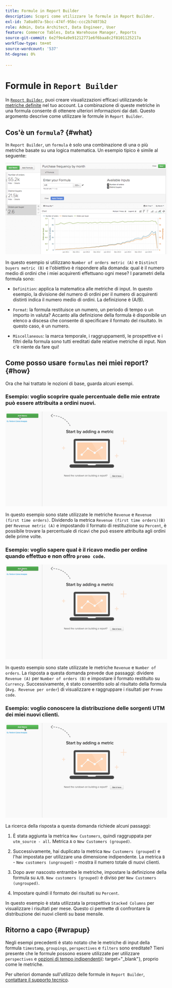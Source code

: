 ```yaml
---
title: Formule in Report Builder
description: Scopri come utilizzare le formule in Report Builder.
exl-id: 7a0ad07a-5bcc-474f-95bc-ccc2b74073b2
role: Admin, Data Architect, Data Engineer, User
feature: Commerce Tables, Data Warehouse Manager, Reports
source-git-commit: 6e2f9e4a9e91212771e6f6baa8c2f8101125217a
workflow-type: tm+mt
source-wordcount: '537'
ht-degree: 0%

---
```


# Formule in `Report Builder`

In [`Report Builder`](../../tutorials/using-visual-report-builder.md), puoi creare visualizzazioni efficaci utilizzando le [metriche definite](../../data-user/reports/ess-manage-data-metrics.md) nel tuo account. La combinazione di queste metriche in una formula consente di ottenere ulteriori informazioni dai dati. Questo argomento descrive come utilizzare le formule in `Report Builder`.

## Cos&#39;è un `formula`? {#what}

In `Report Builder`, un `formula` è solo una combinazione di una o più metriche basate su una logica matematica. Un esempio tipico è simile al seguente:

![](../../assets/formula-example.png)

In questo esempio si utilizzano `Number of orders metric (A)` e `Distinct buyers metric (B)` e l&#39;obiettivo è rispondere alla domanda: qual è il numero medio di ordini che i miei acquirenti effettuano ogni mese? I parametri della formula sono:

* `Definition`: applica la matematica alle metriche di input. In questo esempio, la divisione del numero di ordini per il numero di acquirenti distinti indica il numero medio di ordini. La definizione è (A/B).

* `Format`: la formula restituisce un numero, un periodo di tempo o un importo in valuta? Accanto alla definizione della formula è disponibile un elenco a discesa che consente di specificare il formato del risultato. In questo caso, è un numero.

* `Miscellaneous`: la marca temporale, i raggruppamenti, le prospettive e i filtri della formula sono tutti ereditati dalle relative metriche di input. Non c&#39;è niente da fare qui!

## Come posso usare `formulas` nei miei report? {#how}

Ora che hai trattato le nozioni di base, guarda alcuni esempi.

### Esempio: voglio scoprire quale percentuale delle mie entrate può essere attribuita a ordini nuovi.

![Utilizzo di formule per trovare la percentuale di ricavi attribuita a nuovi ordini](../../assets/first_time_orders.gif)

In questo esempio sono state utilizzate le metriche `Revenue` e `Revenue (first time orders)`. Dividendo la metrica `Revenue (first time orders)(B)` per `Revenue metric (A)` e impostando il formato di restituzione su `Percent`, è possibile trovare la percentuale di ricavi che può essere attribuita agli ordini delle prime volte.

### Esempio: voglio sapere qual è il ricavo medio per ordine quando effettuo e non offro `promo code`.

![Utilizzo di formule per trovare il ricavo medio per ordine con e senza codici promozionali](../../assets/promo_code.gif)

In questo esempio sono state utilizzate le metriche `Revenue` e `Number of orders`. La risposta a questa domanda prevede due passaggi: dividere `Revenue (A)` per `Number of orders (B)` e impostare il formato restituito su `Currency`. Successivamente, è stato consentito solo al risultato della formula (`Avg. Revenue per order`) di visualizzare e raggruppare i risultati per `Promo code`.

### Esempio: voglio conoscere la distribuzione delle sorgenti UTM dei miei nuovi clienti.

![Utilizzo di formule per trovare la distribuzione delle origini UTM dei nuovi clienti](../../assets/distro.gif)

La ricerca della risposta a questa domanda richiede alcuni passaggi:

1. È stata aggiunta la metrica `New Customers`, quindi raggruppata per `utm_source - all`. Metrica `A` o `New Customers (grouped)`.

1. Successivamente, hai duplicato la metrica `New Customers (grouped)` e l&#39;hai impostata per utilizzare una dimensione indipendente. La metrica `B` - `New customers (ungrouped)` - mostra il numero totale di nuovi clienti.

1. Dopo aver nascosto entrambe le metriche, impostare la definizione della formula su `A/B`. `New customers (grouped)` è diviso per `New Customers (ungrouped)`.

1. Impostare quindi il formato dei risultati su `Percent`.

In questo esempio è stata utilizzata la prospettiva `Stacked Columns` per visualizzare i risultati per mese. Questo ci permette di confrontare la distribuzione dei nuovi clienti su base mensile.

## Ritorno a capo {#wrapup}

Negli esempi precedenti è stato notato che le metriche di input della formula `timestamp`, `groupings`, `perspectives` e `filters` sono ereditate? Tieni presente che le formule possono essere utilizzate per utilizzare `perspectives` e [opzioni di tempo indipendenti](../../tutorials/time-options-visual-rpt-bldr.md){: target="_blank"}, proprio come le metriche.

Per ulteriori domande sull&#39;utilizzo delle formule in `Report Builder`, [contattare il supporto tecnico](https://experienceleague.adobe.com/docs/commerce-knowledge-base/kb/troubleshooting/miscellaneous/mbi-service-policies.html).
